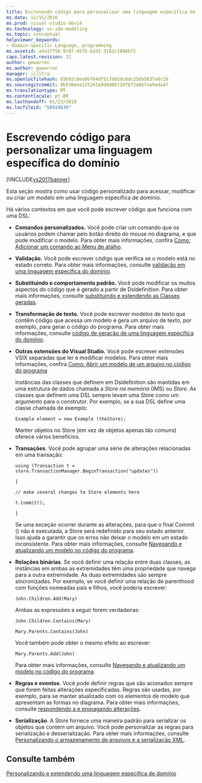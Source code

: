 ```yaml
---
title: Escrevendo código para personalizar uma linguagem específica do domínio | Microsoft Docs
ms.date: 11/15/2016
ms.prod: visual-studio-dev14
ms.technology: vs-ide-modeling
ms.topic: conceptual
helpviewer_keywords:
- Domain-Specific Language, programming
ms.assetid: a4a17f5b-9c97-4575-b2d1-3182c1896b72
caps.latest.revision: 31
author: gewarren
ms.author: gewarren
manager: jillfra
ms.openlocfilehash: 03b92c8ea9b764df517b02dc0dc256b5837a6c10
ms.sourcegitcommit: 8b538eea125241e9d6d8b7297b72a66faa9a4a47
ms.translationtype: MT
ms.contentlocale: pt-BR
ms.lasthandoff: 01/23/2019
ms.locfileid: "58924630"
---
```

# <a name="writing-code-to-customise-a-domain-specific-language"></a>Escrevendo código para personalizar uma linguagem específica do domínio
[!INCLUDE[vs2017banner](../includes/vs2017banner.md)]

Esta seção mostra como usar código personalizado para acessar, modificar ou criar um modelo em uma linguagem específica de domínio.  
  
 Há vários contextos em que você pode escrever código que funciona com uma DSL:  
  
- **Comandos personalizados.** Você pode criar um comando que os usuários podem chamar pelo botão direito do mouse no diagrama, e que pode modificar o modelo. Para obter mais informações, confira [Como: Adicionar um comando ao Menu de atalho](../modeling/how-to-add-a-command-to-the-shortcut-menu.md).  
  
- **Validação.** Você pode escrever código que verifica se o modelo está no estado correto. Para obter mais informações, consulte [validação em uma linguagem específica do domínio](../modeling/validation-in-a-domain-specific-language.md).  
  
- **Substituindo o comportamento padrão.** Você pode modificar os muitos aspectos do código que é gerado a partir de Dsldefinition. Para obter mais informações, consulte [substituindo e estendendo as Classes geradas](../modeling/overriding-and-extending-the-generated-classes.md).  
  
- **Transformação de texto.** Você pode escrever modelos de texto que contêm código que acessa um modelo e gera um arquivo de texto, por exemplo, para gerar o código do programa. Para obter mais informações, consulte [código de geração de uma linguagem específica do domínio](../modeling/generating-code-from-a-domain-specific-language.md).  
  
- **Outras extensões do Visual Studio.** Você pode escrever extensões VSIX separadas que ler e modificar modelos. Para obter mais informações, confira [Como: Abrir um modelo de um arquivo no código do programa](../modeling/how-to-open-a-model-from-file-in-program-code.md)  
  
  Instâncias das classes que definem em Dsldefinition são mantidas em uma estrutura de dados chamada a *Store na memória* (IMS) ou *Store*. As classes que definem uma DSL sempre levam uma Store como um argumento para o construtor. Por exemplo, se a sua DSL define uma classe chamada de exemplo:  
  
  `Example element = new Example (theStore);`  
  
  Manter objetos no Store (em vez de objetos apenas tão comuns) oferece vários benefícios.  
  
- **Transações**. Você pode agrupar uma série de alterações relacionadas em uma transação:  
  
   `using (Transaction t = store.TransactionManager.BeginTransaction("updates"))`  
  
   `{`  
  
   `// make several changes to Store elements here`  
  
   `t.Commit();`  
  
   `}`  
  
   Se uma exceção ocorrer durante as alterações, para que o final Commit () não é executada, a Store será redefinido para seu estado anterior. Isso ajuda a garantir que os erros não deixar o modelo em um estado inconsistente. Para obter mais informações, consulte [Navegando e atualizando um modelo no código do programa](../modeling/navigating-and-updating-a-model-in-program-code.md).  
  
- **Relações binárias**. Se você definir uma relação entre duas classes, as instâncias em ambas as extremidades têm uma propriedade que navega para a outra extremidade. As duas extremidades são sempre sincronizadas. Por exemplo, se você definir uma relação de parenthood com funções nomeadas pais e filhos, você poderia escrever:  
  
   `John.Children.Add(Mary)`  
  
   Ambas as expressões a seguir forem verdadeiras:  
  
   `John.Children.Contains(Mary)`  
  
   `Mary.Parents.Contains(John)`  
  
   Você também pode obter o mesmo efeito ao escrever:  
  
   `Mary.Parents.Add(John)`  
  
   Para obter mais informações, consulte [Navegando e atualizando um modelo no código do programa](../modeling/navigating-and-updating-a-model-in-program-code.md).  
  
- **Regras e eventos**. Você pode definir regras que são acionados sempre que forem feitas alterações especificadas. Regras são usadas, por exemplo, para se manter atualizado com os elementos de modelo que apresentam as formas no diagrama. Para obter mais informações, consulte [respondendo a e propagando alterações](../modeling/responding-to-and-propagating-changes.md).  
  
- **Serialização**. A Store fornece uma maneira padrão para serializar os objetos que contém um arquivo. Você pode personalizar as regras para serialização e desserialização. Para obter mais informações, consulte [Personalizando o armazenamento de arquivos e a serialização XML](../modeling/customizing-file-storage-and-xml-serialization.md).  
  
## <a name="see-also"></a>Consulte também  
 [Personalizando e estendendo uma linguagem específica de domínio](../modeling/customizing-and-extending-a-domain-specific-language.md)
